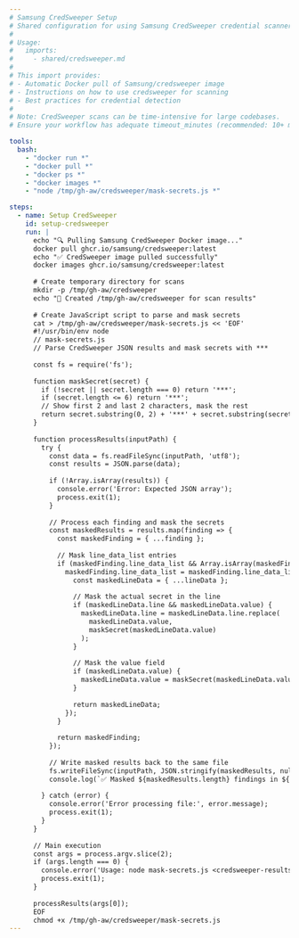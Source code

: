 ```yaml
---
# Samsung CredSweeper Setup
# Shared configuration for using Samsung CredSweeper credential scanner in workflows
#
# Usage:
#   imports:
#     - shared/credsweeper.md
#
# This import provides:
# - Automatic Docker pull of Samsung/credsweeper image
# - Instructions on how to use credsweeper for scanning
# - Best practices for credential detection
#
# Note: CredSweeper scans can be time-intensive for large codebases.
# Ensure your workflow has adequate timeout_minutes (recommended: 10+ minutes).

tools:
  bash:
    - "docker run *"
    - "docker pull *"
    - "docker ps *"
    - "docker images *"
    - "node /tmp/gh-aw/credsweeper/mask-secrets.js *"

steps:
  - name: Setup CredSweeper
    id: setup-credsweeper
    run: |
      echo "🔍 Pulling Samsung CredSweeper Docker image..."
      docker pull ghcr.io/samsung/credsweeper:latest
      echo "✅ CredSweeper image pulled successfully"
      docker images ghcr.io/samsung/credsweeper:latest
      
      # Create temporary directory for scans
      mkdir -p /tmp/gh-aw/credsweeper
      echo "📁 Created /tmp/gh-aw/credsweeper for scan results"
      
      # Create JavaScript script to parse and mask secrets
      cat > /tmp/gh-aw/credsweeper/mask-secrets.js << 'EOF'
      #!/usr/bin/env node
      // mask-secrets.js
      // Parse CredSweeper JSON results and mask secrets with ***
      
      const fs = require('fs');
      
      function maskSecret(secret) {
        if (!secret || secret.length === 0) return '***';
        if (secret.length <= 6) return '***';
        // Show first 2 and last 2 characters, mask the rest
        return secret.substring(0, 2) + '***' + secret.substring(secret.length - 2);
      }
      
      function processResults(inputPath) {
        try {
          const data = fs.readFileSync(inputPath, 'utf8');
          const results = JSON.parse(data);
          
          if (!Array.isArray(results)) {
            console.error('Error: Expected JSON array');
            process.exit(1);
          }
          
          // Process each finding and mask the secrets
          const maskedResults = results.map(finding => {
            const maskedFinding = { ...finding };
            
            // Mask line_data_list entries
            if (maskedFinding.line_data_list && Array.isArray(maskedFinding.line_data_list)) {
              maskedFinding.line_data_list = maskedFinding.line_data_list.map(lineData => {
                const maskedLineData = { ...lineData };
                
                // Mask the actual secret in the line
                if (maskedLineData.line && maskedLineData.value) {
                  maskedLineData.line = maskedLineData.line.replace(
                    maskedLineData.value,
                    maskSecret(maskedLineData.value)
                  );
                }
                
                // Mask the value field
                if (maskedLineData.value) {
                  maskedLineData.value = maskSecret(maskedLineData.value);
                }
                
                return maskedLineData;
              });
            }
            
            return maskedFinding;
          });
          
          // Write masked results back to the same file
          fs.writeFileSync(inputPath, JSON.stringify(maskedResults, null, 2), 'utf8');
          console.log(`✅ Masked ${maskedResults.length} findings in ${inputPath}`);
          
        } catch (error) {
          console.error('Error processing file:', error.message);
          process.exit(1);
        }
      }
      
      // Main execution
      const args = process.argv.slice(2);
      if (args.length === 0) {
        console.error('Usage: node mask-secrets.js <credsweeper-results.json>');
        process.exit(1);
      }
      
      processResults(args[0]);
      EOF
      chmod +x /tmp/gh-aw/credsweeper/mask-secrets.js
---
```


<!--
# Samsung CredSweeper Usage Guide

Samsung CredSweeper has been set up and is ready to use. The Docker image `ghcr.io/samsung/credsweeper:latest` is available, and a temporary folder `/tmp/gh-aw/credsweeper` is ready for scan results.

A JavaScript utility script is available at `/tmp/gh-aw/credsweeper/mask-secrets.js` to parse CredSweeper results and mask secrets with `***` for safe display. The script modifies the JSON file in place.

**Note**: CredSweeper scans can take several minutes for large codebases. Individual bash commands have a 5-minute timeout by default. For longer scans, increase workflow timeout_minutes.

## About CredSweeper

CredSweeper is a tool to detect credentials (API keys, tokens, passwords, etc.) in:
- Source code files
- Configuration files  
- Git repositories
- Text documents

It uses machine learning and pattern matching to identify various types of credentials while minimizing false positives.

## Basic Usage

### Scan Files in /tmp/gh-aw/

The most common use case is to scan files that have been downloaded or created in the `/tmp/gh-aw/` directory:

```bash
# Scan all files in /tmp/gh-aw/ directory
docker run --rm -v /tmp/gh-aw:/code ghcr.io/samsung/credsweeper:latest --path /code --save-json /code/credsweeper/scan-results.json

# Scan with output to console
docker run --rm -v /tmp/gh-aw:/code ghcr.io/samsung/credsweeper:latest --path /code
```

**Key flags:**
- `--rm`: Remove container after scan completes
- `-v /tmp/gh-aw:/code`: Mount the /tmp/gh-aw directory as /code in the container
- `--path /code`: Directory to scan inside the container
- `--save-json <path>`: Save results as JSON file
- `--log <level>`: Set log level (critical, error, warning, info, debug)

### Scan Specific Files

```bash
# Scan a specific file
docker run --rm -v /tmp/gh-aw:/code ghcr.io/samsung/credsweeper:latest \
  --path /code/myfile.py \
  --save-json /code/credsweeper/results.json

# Scan multiple specific files
docker run --rm -v /tmp/gh-aw:/code ghcr.io/samsung/credsweeper:latest \
  --path /code/file1.js \
  --path /code/file2.py \
  --save-json /code/credsweeper/results.json
```

### Advanced Options

```bash
# Scan with ML validation (more accurate but slower)
docker run --rm -v /tmp/gh-aw:/code ghcr.io/samsung/credsweeper:latest \
  --path /code \
  --ml_validation \
  --save-json /code/credsweeper/results.json

# Include debug information
docker run --rm -v /tmp/gh-aw:/code ghcr.io/samsung/credsweeper:latest \
  --path /code \
  --log debug \
  --save-json /code/credsweeper/results.json

# Skip specific credential types
docker run --rm -v /tmp/gh-aw:/code ghcr.io/samsung/credsweeper:latest \
  --path /code \
  --skip-ignored \
  --save-json /code/credsweeper/results.json
```

**Advanced flags:**
- `--ml_validation`: Use machine learning for validation (slower but more accurate)
- `--skip-ignored`: Skip credentials in ignore lists
- `--depth <n>`: Maximum depth for directory scanning
- `--jobs <n>`: Number of parallel jobs (default: CPU count)
- `--banner`: Show banner with ASCII art
- `--api_validation`: Validate credentials against live APIs (requires network access)

## Output Formats

### JSON Output

The scan results are saved as JSON with the following structure:

```json
[
  {
    "rule": "Password",
    "severity": "high",
    "line_data_list": [
      {
        "line": "password = 'my_secret_password'",
        "line_num": 42,
        "path": "config.py",
        "info": "Password in plain text"
      }
    ],
    "ml_validation": "VALIDATED_KEY"
  }
]
```

### Reading Results

```bash
# Mask secrets in the results file (modifies file in place)
node /tmp/gh-aw/credsweeper/mask-secrets.js /tmp/gh-aw/credsweeper/scan-results.json

# After masking, view the results safely
cat /tmp/gh-aw/credsweeper/scan-results.json | jq '.'

# Count findings
cat /tmp/gh-aw/credsweeper/scan-results.json | jq 'length'

# List unique credential types found
cat /tmp/gh-aw/credsweeper/scan-results.json | jq '.[].rule' | sort | uniq

# Filter high severity findings
cat /tmp/gh-aw/credsweeper/scan-results.json | jq '.[] | select(.severity == "high")'
```

## Common Workflows

### Scan and Report Findings

```bash
# Run scan
docker run --rm -v /tmp/gh-aw:/code ghcr.io/samsung/credsweeper:latest \
  --path /code \
  --save-json /code/credsweeper/results.json

# Mask secrets in the results file (modifies file in place)
node /tmp/gh-aw/credsweeper/mask-secrets.js /tmp/gh-aw/credsweeper/results.json

# Check if any credentials were found and display masked results
FINDINGS=$(cat /tmp/gh-aw/credsweeper/results.json | jq 'length')
if [ "$FINDINGS" -gt 0 ]; then
  echo "⚠️ Found $FINDINGS potential credentials"
  cat /tmp/gh-aw/credsweeper/results.json | jq '.[]'
else
  echo "✅ No credentials found"
fi
```

### Scan with Summary Statistics

```bash
# Run scan and save results
docker run --rm -v /tmp/gh-aw:/code ghcr.io/samsung/credsweeper:latest \
  --path /code \
  --save-json /code/credsweeper/results.json

# Generate summary
echo "### CredSweeper Scan Summary"
echo "Total findings: $(cat /tmp/gh-aw/credsweeper/results.json | jq 'length')"
echo ""
echo "Findings by type:"
cat /tmp/gh-aw/credsweeper/results.json | jq -r '.[].rule' | sort | uniq -c
echo ""
echo "Findings by severity:"
cat /tmp/gh-aw/credsweeper/results.json | jq -r '.[].severity' | sort | uniq -c
```

## Best Practices

1. **Target Specific Directories**: Scan only relevant directories to reduce scan time
2. **Use ML Validation**: Enable `--ml_validation` for production scans to reduce false positives
3. **Review Results**: Always review findings manually as automated tools can have false positives
4. **Cache Docker Image**: The setup step pulls the image once; subsequent runs will use the cached image
5. **Save Results**: Always use `--save-json` to persist results for later analysis
6. **Handle Large Codebases**: For very large codebases, consider increasing timeout or scanning incrementally

## Security Considerations

- CredSweeper scans for credentials but does not validate them against live services by default
- Results may contain sensitive information; handle scan output files carefully
- Use `--api_validation` cautiously as it makes network requests to validate credentials
- Review all findings before taking action (rotating keys, updating secrets)

## Troubleshooting

### Docker Permission Issues

If you encounter permission errors:

```bash
# Ensure Docker daemon is running
docker ps

# Check Docker is accessible
docker run --rm hello-world
```

### Large Output Files

For large codebases with many findings:

```bash
# Filter results to only high severity
cat /tmp/gh-aw/credsweeper/results.json | jq '[.[] | select(.severity == "high")]' > /tmp/gh-aw/credsweeper/high-severity.json
```

### Scan Timeout

If scans timeout on large codebases:

1. Increase workflow `timeout_minutes`
2. Use `--jobs` to limit parallel processing
3. Scan subdirectories separately
-->
